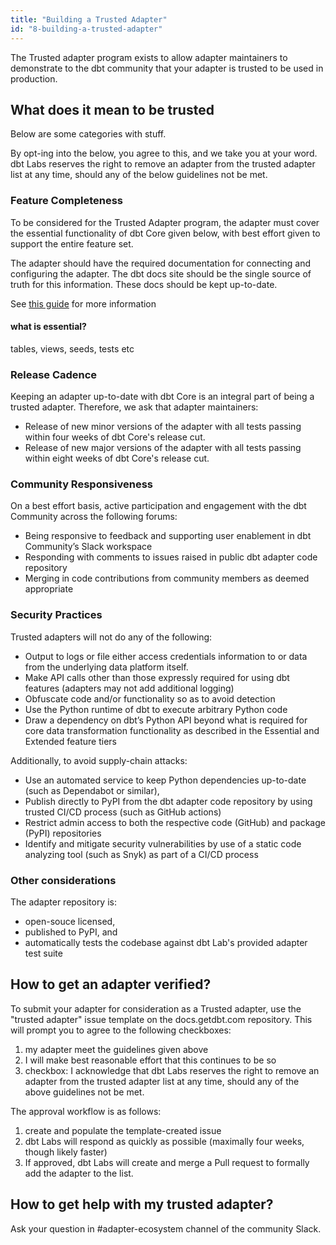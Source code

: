 ```yaml
---
title: "Building a Trusted Adapter"
id: "8-building-a-trusted-adapter"
---
```


The Trusted adapter program exists to allow adapter maintainers to demonstrate to the dbt community that your adapter is trusted to be used in production.

## What does it mean to be trusted

Below are some categories with stuff.

By opt-ing into the below, you agree to this, and we take you at your word. dbt Labs reserves the right to remove an adapter from the trusted adapter list at any time, should any of the below guidelines not be met.

### Feature Completeness

To be considered for the Trusted Adapter program, the adapter must cover the essential functionality of dbt Core given below, with best effort given to support the entire feature set.

The adapter should have the required documentation for connecting and configuring the adapter. The dbt docs site should be the single source of truth for this information. These docs should be kept up-to-date.

See [this guide](https://docs.getdbt.com/guides/dbt-ecosystem/adapter-development/5-documenting-a-new-adapter) for more information

#### what is essential?

tables, views, seeds, tests etc

### Release Cadence

Keeping an adapter up-to-date with dbt Core is an integral part of being a trusted adapter. Therefore, we ask that adapter maintainers:

- Release of new minor versions of the adapter with all tests passing within four weeks of dbt Core's release cut.
- Release of new major versions of the adapter with all tests passing within eight weeks of dbt Core's release cut.

### Community Responsiveness

On a best effort basis, active participation and engagement with the dbt Community across the following forums:

- Being responsive to feedback and supporting user enablement in dbt Community’s Slack workspace
- Responding with comments to issues raised in public dbt adapter code repository
- Merging in code contributions from community members as deemed appropriate

### Security Practices

Trusted adapters will not do any of the following:

- Output to logs or file either access credentials information to or data from the underlying data platform itself.
- Make API calls other than those expressly required for using dbt features (adapters may not add additional logging)
- Obfuscate code and/or functionality so as to avoid detection
- Use the Python runtime of dbt to execute arbitrary Python code
- Draw a dependency on dbt’s Python API beyond what is required for core data transformation functionality as described in the Essential and Extended feature tiers

Additionally, to avoid supply-chain attacks:

- Use an automated service to keep Python dependencies up-to-date (such as  Dependabot or similar),
- Publish directly to PyPI from the dbt adapter code repository by using trusted CI/CD process (such as GitHub actions)
- Restrict admin access to both the respective code (GitHub) and package (PyPI) repositories
- Identify and mitigate security vulnerabilities by use of a static code analyzing tool (such as Snyk) as part of a CI/CD process

### Other considerations

The adapter repository is:

- open-souce licensed,
- published to PyPI, and
- automatically tests the codebase against dbt Lab's provided adapter test suite

## How to get an adapter verified?

To submit your adapter for consideration as a Trusted adapter, use the "trusted adapter" issue template on the docs.getdbt.com repository. This will prompt you to agree to the following checkboxes:

1. my adapter meet the guidelines given above
2. I will make best reasonable effort that this continues to be so
3. checkbox: I acknowledge that dbt Labs reserves the right to remove an adapter from the trusted adapter list at any time, should any of the above guidelines not be met.

The approval workflow is as follows:

1. create and populate the template-created issue
2. dbt Labs will respond as quickly as possible (maximally four weeks, though likely faster)
3. If approved, dbt Labs will create and merge a Pull request to formally add the adapter to the list.

## How to get help with my trusted adapter?

Ask your question in #adapter-ecosystem channel of the community Slack.
